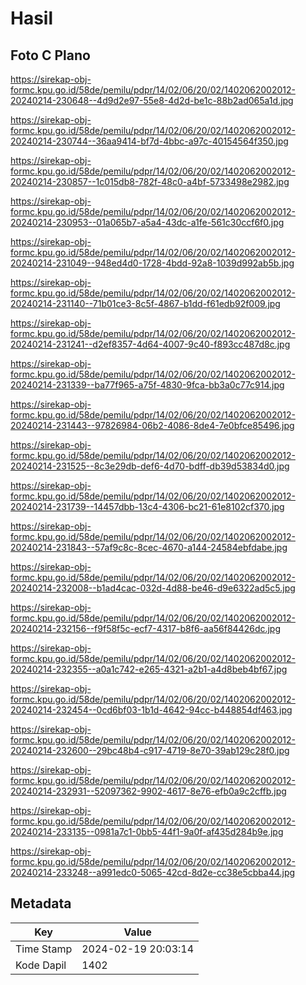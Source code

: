 # Hasil

## Foto C Plano

https://sirekap-obj-formc.kpu.go.id/58de/pemilu/pdpr/14/02/06/20/02/1402062002012-20240214-230648--4d9d2e97-55e8-4d2d-be1c-88b2ad065a1d.jpg

https://sirekap-obj-formc.kpu.go.id/58de/pemilu/pdpr/14/02/06/20/02/1402062002012-20240214-230744--36aa9414-bf7d-4bbc-a97c-40154564f350.jpg

https://sirekap-obj-formc.kpu.go.id/58de/pemilu/pdpr/14/02/06/20/02/1402062002012-20240214-230857--1c015db8-782f-48c0-a4bf-5733498e2982.jpg

https://sirekap-obj-formc.kpu.go.id/58de/pemilu/pdpr/14/02/06/20/02/1402062002012-20240214-230953--01a065b7-a5a4-43dc-a1fe-561c30ccf6f0.jpg

https://sirekap-obj-formc.kpu.go.id/58de/pemilu/pdpr/14/02/06/20/02/1402062002012-20240214-231049--948ed4d0-1728-4bdd-92a8-1039d992ab5b.jpg

https://sirekap-obj-formc.kpu.go.id/58de/pemilu/pdpr/14/02/06/20/02/1402062002012-20240214-231140--71b01ce3-8c5f-4867-b1dd-f61edb92f009.jpg

https://sirekap-obj-formc.kpu.go.id/58de/pemilu/pdpr/14/02/06/20/02/1402062002012-20240214-231241--d2ef8357-4d64-4007-9c40-f893cc487d8c.jpg

https://sirekap-obj-formc.kpu.go.id/58de/pemilu/pdpr/14/02/06/20/02/1402062002012-20240214-231339--ba77f965-a75f-4830-9fca-bb3a0c77c914.jpg

https://sirekap-obj-formc.kpu.go.id/58de/pemilu/pdpr/14/02/06/20/02/1402062002012-20240214-231443--97826984-06b2-4086-8de4-7e0bfce85496.jpg

https://sirekap-obj-formc.kpu.go.id/58de/pemilu/pdpr/14/02/06/20/02/1402062002012-20240214-231525--8c3e29db-def6-4d70-bdff-db39d53834d0.jpg

https://sirekap-obj-formc.kpu.go.id/58de/pemilu/pdpr/14/02/06/20/02/1402062002012-20240214-231739--14457dbb-13c4-4306-bc21-61e8102cf370.jpg

https://sirekap-obj-formc.kpu.go.id/58de/pemilu/pdpr/14/02/06/20/02/1402062002012-20240214-231843--57af9c8c-8cec-4670-a144-24584ebfdabe.jpg

https://sirekap-obj-formc.kpu.go.id/58de/pemilu/pdpr/14/02/06/20/02/1402062002012-20240214-232008--b1ad4cac-032d-4d88-be46-d9e6322ad5c5.jpg

https://sirekap-obj-formc.kpu.go.id/58de/pemilu/pdpr/14/02/06/20/02/1402062002012-20240214-232156--f9f58f5c-ecf7-4317-b8f6-aa56f84426dc.jpg

https://sirekap-obj-formc.kpu.go.id/58de/pemilu/pdpr/14/02/06/20/02/1402062002012-20240214-232355--a0a1c742-e265-4321-a2b1-a4d8beb4bf67.jpg

https://sirekap-obj-formc.kpu.go.id/58de/pemilu/pdpr/14/02/06/20/02/1402062002012-20240214-232454--0cd6bf03-1b1d-4642-94cc-b448854df463.jpg

https://sirekap-obj-formc.kpu.go.id/58de/pemilu/pdpr/14/02/06/20/02/1402062002012-20240214-232600--29bc48b4-c917-4719-8e70-39ab129c28f0.jpg

https://sirekap-obj-formc.kpu.go.id/58de/pemilu/pdpr/14/02/06/20/02/1402062002012-20240214-232931--52097362-9902-4617-8e76-efb0a9c2cffb.jpg

https://sirekap-obj-formc.kpu.go.id/58de/pemilu/pdpr/14/02/06/20/02/1402062002012-20240214-233135--0981a7c1-0bb5-44f1-9a0f-af435d284b9e.jpg

https://sirekap-obj-formc.kpu.go.id/58de/pemilu/pdpr/14/02/06/20/02/1402062002012-20240214-233248--a991edc0-5065-42cd-8d2e-cc38e5cbba44.jpg


## Metadata

| Key        | Value               |
| ---------- | ------------------- |
| Time Stamp | 2024-02-19 20:03:14 |
| Kode Dapil | 1402                |




